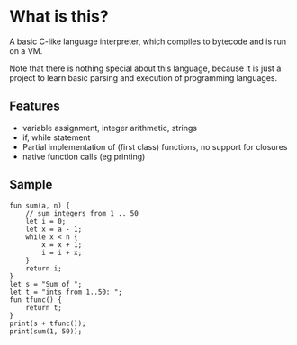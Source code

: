 # What is this?

A basic C-like language interpreter, which compiles to bytecode and is run on a VM.

Note that there is nothing special about this language, because it is just a project to learn basic parsing and execution of programming languages.

## Features

- variable assignment, integer arithmetic, strings
- if, while statement
- Partial implementation of (first class) functions, no support for closures
- native function calls (eg printing)

## Sample
```
fun sum(a, n) {
    // sum integers from 1 .. 50
    let i = 0;
    let x = a - 1;
    while x < n {
        x = x + 1;
        i = i + x;
    }
    return i;
}
let s = "Sum of ";
let t = "ints from 1..50: ";
fun tfunc() {
    return t;
}
print(s + tfunc());
print(sum(1, 50));
```
